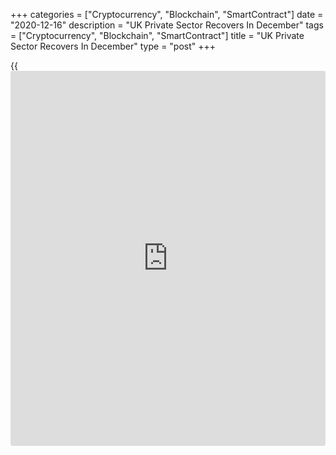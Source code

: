 +++
categories = ["Cryptocurrency", "Blockchain", "SmartContract"]
date = "2020-12-16"
description = "UK Private Sector Recovers In December"
tags = ["Cryptocurrency", "Blockchain", "SmartContract"]
title = "UK Private Sector Recovers In December"
type = "post"
+++

{{<iframe id="large-banner" src="https://www.bounty.group/#slide=1.0" width="100%" height="600" scrolling="no" style="border: 0px solid rgb(216, 221, 230); border-radius: 3px;">}}

The UK private sector output recovered in December driven by another
solid increase in the manufacturing sector, flash survey data from IHS
Markit showed Wednesday.

The IHS Markit/Chartered Institute of Procurement & Supply composite
output index rose to 50.7 in December from 49.0 in November.

A score above 50 indicates expansion. But this was below economists'
forecast of 51.3.

The service sector almost stagnated due to the ongoing Covid-19
restrictions on hospitality, leisure and travel businesses, while the
manufacturing sector growth was driven by stockbuilding ahead of the
Brexit deadline.

The services Purchasing Managers' Index improved to 49.9 from 47.6 in
the previous month. This was also weaker than the expected score of
50.5.

The manufacturing PMI came in at 57.3 versus 55.6 in November.
Economists had forecast the reading to rise marginally to 55.9.

The survey showed that shortages of critical inputs, alongside pressure
on capacity following forward-purchasing by clients ahead of Brexit,
contributed to the sharpest rise in backlogs of work across the
manufacturing sector since May 2010.

Further, there was an increase in wait times from suppliers and the
lengthening of lead times was the third-steepest since the survey began
in 1992.

The survey showed that overall new [business][1] volumes stagnated
across the private sector as a whole in December. A robust and
accelerated rise in input prices added to pressure on UK private sector
firms.

On a more positive note, there were signs of stabilization in employment
numbers after the steep cuts seen since the start of the pandemic.

Meanwhile, business optimism about the year-ahead outlook eased only
slightly since November. Confidence was mostly attributed to favorable
[news](https://www.letsplayfx.com/blog/forex-news-website/) about vaccine roll-outs and hopes of a return to more normal
trading conditions.

As Covid worries and no-deal uncertainty remains, firms will continue to
face the most challenging business conditions in a generation for the
next few months," Duncan Brock, group director at CIPS, said.

For comments and feedback [contact](https://www.playgroundfx.com/contact/): editorial@rtt[news](https://www.letsplayfx.com/blog/forex-news-website/).com

[Economic News][2]

 **What parts of the world are seeing the best (and worst) economic
performances lately? Click[here][3] to check out our [Econ Scorecard][3]
and find out! See up-to-the-moment [ranking](https://www.playgroundfx.com/blog/crypto-exchange-ranking/)s for the best and worst
performers in [GDP][4], [unemployment rate][5], [inflation][6] and much
more.**

   1. www.rtt[news](https://www.letsplayfx.com/blog/forex-news-website/).com/Content/Business.aspx
   2. www.rtt[news](https://www.letsplayfx.com/blog/forex-news-website/).com/Content/EconomicNews.aspx
   3. www.rtt[news](https://www.letsplayfx.com/blog/forex-news-website/).com/economic-scorecard/world-rank/industrial-production/highest-performance.aspx
   4. www.rtt[news](https://www.letsplayfx.com/blog/forex-news-website/).com/economic-scorecard/world-rank/GDP/highest-performance.aspx
   5. www.rtt[news](https://www.letsplayfx.com/blog/forex-news-website/).com/economic-scorecard/world-rank/unemployment-rate/lowest-performance.aspx
   6. www.rtt[news](https://www.letsplayfx.com/blog/forex-news-website/).com/economic-scorecard/world-rank/CPI/highest-performance.aspx